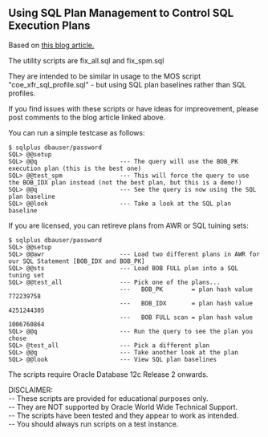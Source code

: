 <h2>Using SQL Plan Management to Control SQL Execution Plans</h2>

Based on <a href="https://blogs.oracle.com/optimizer/using-sql-plan-management-to-control-sql-execution-plans">this blog article.</a>

The utility scripts are fix_all.sql and fix_spm.sql

They are intended to be similar in usage to the MOS script "coe_xfr_sql_profile.sql" - but using SQL plan baselines rather than SQL profiles.

If you find issues with these scripts or have ideas for impreovement, please post comments to the blog article linked above.

You can run a simple testcase as follows:

```
$ sqlplus dbauser/password
SQL> @@setup
SQL> @@q                       --- The query will use the BOB_PK execution plan (this is the best one)
SQL> @@test_spm                --- This will force the query to use the BOB_IDX plan instead (not the best plan, but this is a demo!)
SQL> @@q                       --- See the query is now using the SQL plan baseline
SQL> @@look                    --- Take a look at the SQL plan baseline
```

If you are licensed, you can retireve plans from AWR or SQL tuining sets:

```
$ sqlplus dbauser/password
SQL> @@setup
SQL> @@awr                     --- Load two different plans in AWR for our SQL Statement [BOB_IDX and BOB_PK]
SQL> @@sts                     --- Load BOB FULL plan into a SQL tuning set
SQL> @@test_all                --- Pick one of the plans...
                               ---   BOB_PK        = plan hash value 772239758
                               ---   BOB_IDX       = plan hash value 4251244305
                               ---   BOB FULL scan = plan hash value 1006760864
SQL> @@q                       --- Run the query to see the plan you chose
SQL> @test_all                 --- Pick a different plan
SQL> @@q                       --- Take another look at the plan
SQL> @@look                    --- View SQL plan baselines
```

The scripts require Oracle Database 12c Release 2 onwards.

DISCLAIMER:
   <br/>-- These scripts are provided for educational purposes only.
   <br/>-- They are NOT supported by Oracle World Wide Technical Support.
   <br/>-- The scripts have been tested and they appear to work as intended.
   <br/>-- You should always run scripts on a test instance.
